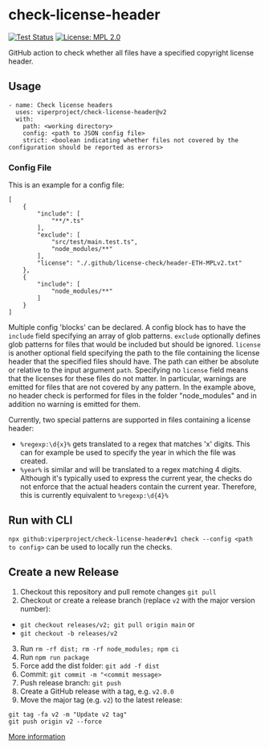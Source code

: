 # check-license-header

[![Test Status](https://github.com/viperproject/check-license-header/workflows/build-test/badge.svg?branch=main)](https://github.com/viperproject/check-license-header/actions?query=workflow%3Abuild-test+branch%3Amain)
[![License: MPL 2.0](https://img.shields.io/badge/License-MPL%202.0-brightgreen.svg)](./LICENSE)

GitHub action to check whether all files have a specified copyright license header.

## Usage
```
- name: Check license headers
  uses: viperproject/check-license-header@v2
  with:
    path: <working directory>
    config: <path to JSON config file>
    strict: <boolean indicating whether files not covered by the configuration should be reported as errors>
```

### Config File
This is an example for a config file:
```
[
    {
        "include": [
            "**/*.ts"
        ],
        "exclude": [
            "src/test/main.test.ts",
            "node_modules/**"
        ],
        "license": "./.github/license-check/header-ETH-MPLv2.txt"
    },
    {
        "include": [
            "node_modules/**"
        ]
    }
]
```
Multiple config 'blocks' can be declared. A config block has to have the `include` field specifying an array of glob patterns.
`exclude` optionally defines glob patterns for files that would be included but should be ignored.
`license` is another optional field specifying the path to the file containing the license header that the specified files should have. 
The path can either be absolute or relative to the input argument `path`.
Specifying no `license` field means that the licenses for these files do not matter.
In particular, warnings are emitted for files that are not covered by any pattern.
In the example above, no header check is performed for files in the folder "node_modules" and in addition no warning is emitted for them.

Currently, two special patterns are supported in files containing a license header:
- `%regexp:\d{x}%` gets translated to a regex that matches 'x' digits. This can for example be used to specify the year in which the file was created.
- `%year%` is similar and will be translated to a regex matching 4 digits. Although it's typically used to express the current year, the checks do not enforce that the actual headers contain the current year. Therefore, this is currently equivalent to `%regexp:\d{4}%`

## Run with CLI
`npx github:viperproject/check-license-header#v1 check --config <path to config>` can be used to locally run the checks.

## Create a new Release
1. Checkout this repository and pull remote changes `git pull`
2. Checkout or create a release branch (replace `v2` with the major version number): 
  - `git checkout releases/v2; git pull origin main` or 
  - `git checkout -b releases/v2`
3. Run `rm -rf dist; rm -rf node_modules; npm ci`
4. Run `npm run package`
5. Force add the dist folder: `git add -f dist`
6. Commit: `git commit -m "<commit message>`
7. Push release branch: `git push`
8. Create a GitHub release with a tag, e.g. `v2.0.0`
9. Move the major tag (e.g. `v2`) to the latest release:
```
git tag -fa v2 -m "Update v2 tag"
git push origin v2 --force
```

[More information](https://github.com/actions/toolkit/blob/master/docs/action-versioning.md)
